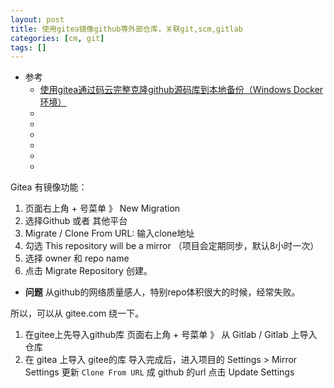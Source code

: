 ```yaml
---
layout: post
title: 使用gitea镜像github等外部仓库，关联git,scm,gitlab
categories: [cm, git]
tags: []
---
```


* 参考
  * [使用gitea通过码云完整克隆github源码库到本地备份（Windows Docker环境）](https://blog.csdn.net/u014038143/article/details/106789620)
  * []()
  * []()
  * []()
  * []()
  * []()
  * []()



Gitea 有镜像功能：

1. 页面右上角 + 号菜单 》 New Migration
1. 选择Github 或者 其他平台
1. Migrate / Clone From URL: 输入clone地址
1. 勾选 This repository will be a mirror （项目会定期同步，默认8小时一次）
1. 选择 owner 和 repo name
1. 点击 Migrate Repository 创建。

* **问题** 从github的网络质量感人，特别repo体积很大的时候，经常失败。

所以，可以从 gitee.com 绕一下。

1. 在gitee上先导入github库
    页面右上角 + 号菜单 》 从 Gitlab / Gitlab 上导入仓库
1. 在 gitea 上导入 gitee的库
    导入完成后，进入项目的 Settings \> Mirror Settings
    更新 `Clone From URL` 成 github 的url
    点击 Update Settings





















































